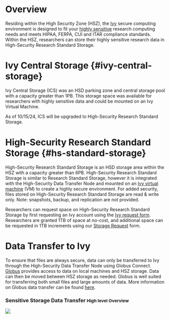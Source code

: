 # Overview
Residing within the High Security Zone (HSZ), the [Ivy](/userinfo/ivy/) secure computing environment is designed to fit your [highly sensitive](https://security.virginia.edu/definitions/highly-sensitive-data) research computing needs and meets HIPAA, FERPA, CUI and ITAR compliance standards. Within the HSZ, researchers can store their highly sensitive research data in High-Security Research Standard Storage. 

# Ivy Central Storage {#ivy-central-storage}
Ivy Central Storage (ICS) was an HSD parking zone and central storage pool with a capacity greater than 1PB. This storage space was available for researchers with highly sensitive data and could be mounted on an Ivy Virtual Machine. 

As of 10/15/24, ICS will be upgraded to High-Security Research Standard Storage.

# High-Security Research Standard Storage {#hs-standard-storage}

High-Security Research Standard Storage is an HSD storage area within the HSZ with a capacity greater than 6PB. High-Security Research Standard Storage is similar to Research Standard Storage, however it is integrated with the High-Security Data Transfer Node and mounted on an [Ivy virtual machine](/userinfo/ivy/) (VM) to create a highly secure environment. For added security, files stored on High-Security Research Standard Storage are read & write only. Note: snapshots, backup, and replication are not provided. 

Researchers can request space on High-Security Research Standard Storage by first requesting an Ivy account using the [Ivy request form](https://services.rc.virginia.edu/ivyvm). Researchers are granted 1TB of space at no-cost, and additional space can be requested in 1TB increments using our [Storage Request](/form/storage/) form.


# Data Transfer to Ivy

To ensure that files are always secure, data can only be transferred to Ivy through the High-Security Data Transfer Node using Globus Connect. <a href="https://www.globus.org/" target="_blank">Globus</a> provides access to data on local machines and HSZ storage. Data can then be moved between HSZ storage as needed. Globus is well suited for transferring both small files and large amounts of data. More information on Globus data transfer can be found [here](/userinfo/data-transfer).

<h3>
  Sensitive Storage Data Transfer
  <small class="text-muted">High level Overview</small>
</h3>

<img src="/images/hs_standard_schematic.png" />
